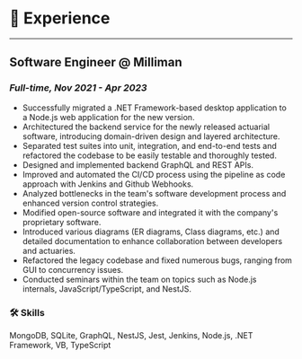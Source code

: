 # 💼 Experience

___

## Software Engineer @ Milliman

### *Full-time, Nov 2021 - Apr 2023*

* Successfully migrated a .NET Framework-based desktop application to a Node.js web application for the new version.
* Architectured the backend service for the newly released actuarial software, introducing domain-driven design and layered architecture.
* Separated test suites into unit, integration, and end-to-end tests and refactored the codebase to be easily testable and thoroughly tested.
* Designed and implemented backend GraphQL and REST APIs.
* Improved and automated the CI/CD process using the pipeline as code approach with Jenkins and Github Webhooks.
* Analyzed bottlenecks in the team's software development process and enhanced version control strategies.
* Modified open-source software and integrated it with the company's proprietary software.
* Introduced various diagrams (ER diagrams, Class diagrams, etc.) and detailed documentation to enhance collaboration between developers and actuaries.
* Refactored the legacy codebase and fixed numerous bugs, ranging from GUI to concurrency issues.
* Conducted seminars within the team on topics such as Node.js internals, JavaScript/TypeScript, and NestJS.

### 🛠️ Skills

MongoDB, SQLite, GraphQL, NestJS, Jest, Jenkins, Node.js, .NET Framework, VB, TypeScript
